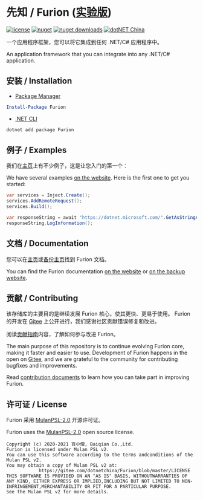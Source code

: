 # 先知 / Furion ([实验版](https://gitee.com/dotnetchina/Furion/tree/experimental/))

[![license](https://img.shields.io/badge/license-MulanPSL--2.0-orange?cacheSeconds=10800)](https://gitee.com/dotnetchina/Furion/blob/master/LICENSE) [![nuget](https://img.shields.io/nuget/v/Furion.svg?cacheSeconds=10800)](https://www.nuget.org/packages/Furion) [![nuget downloads](https://img.shields.io/badge/downloads-1M-green?cacheSeconds=10800)](https://www.nuget.org/profiles/monk.soul) [![dotNET China](https://img.shields.io/badge/organization-dotNET%20China-yellow?cacheSeconds=10800)](https://gitee.com/dotnetchina)

一个应用程序框架，您可以将它集成到任何 .NET/C# 应用程序中。

An application framework that you can integrate into any .NET/C# application.

## 安装 / Installation

- [Package Manager](https://www.nuget.org/packages/Furion)

```powershell
Install-Package Furion
```

- [.NET CLI](https://www.nuget.org/packages/Furion)

```powershell
dotnet add package Furion
```

## 例子 / Examples

我们在[主页](https://dotnetchina.gitee.io/furion)上有不少例子，这是让您入门的第一个：

We have several examples [on the website](https://dotnetchina.gitee.io/furion). Here is the first one to get you started:

```cs
var services = Inject.Create();
services.AddRemoteRequest();
services.Build();

var responseString = await "https://dotnet.microsoft.com/".GetAsStringAsync();
responseString.LogInformation();
```

## 文档 / Documentation

您可以在[主页](https://dotnetchina.gitee.io/furion)或[备份主页](https://furion.pro)找到 Furion 文档。

You can find the Furion documentation [on the website](https://dotnetchina.gitee.io/furion) or [on the backup website](https://dotnetchina.gitee.io/furion).

## 贡献 / Contributing

该存储库的主要目的是继续发展 Furion 核心，使其更快、更易于使用。 Furion 的开发在 [Gitee](https://gitee.com/dotnetchina/Furion) 上公开进行，我们感谢社区贡献错误修复和改进。

阅读[贡献指南](https://dotnetchina.gitee.io/furion/docs/contribute)内容，了解如何参与改进 Furion。

The main purpose of this repository is to continue evolving Furion core, making it faster and easier to use. Development of Furion happens in the open on [Gitee](https://gitee.com/dotnetchina/Furion), and we are grateful to the community for contributing bugfixes and improvements. 

Read [contribution documents](https://dotnetchina.gitee.io/furion/docs/contribute) to learn how you can take part in improving Furion.

## 许可证 / License

Furion 采用 [MulanPSL-2.0](https://gitee.com/dotnetchina/Furion/blob/master/LICENSE) 开源许可证。

Furion uses the [MulanPSL-2.0](https://gitee.com/dotnetchina/Furion/blob/master/LICENSE) open source license. 

```
Copyright (c) 2020-2021 百小僧, Baiqian Co.,Ltd.
Furion is licensed under Mulan PSL v2.
You can use this software according to the terms andconditions of the Mulan PSL v2.
You may obtain a copy of Mulan PSL v2 at:
            https://gitee.com/dotnetchina/Furion/blob/master/LICENSE
THIS SOFTWARE IS PROVIDED ON AN "AS IS" BASIS, WITHOUTWARRANTIES OF ANY KIND, EITHER EXPRESS OR IMPLIED,INCLUDING BUT NOT LIMITED TO NON-INFRINGEMENT,MERCHANTABILITY OR FIT FOR A PARTICULAR PURPOSE.
See the Mulan PSL v2 for more details.
```
